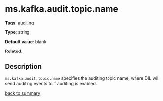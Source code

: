 # ms.kafka.audit.topic.name

**Tags**: [auditing](https://github.com/linkedin/data-integration-library/blob/master/docs/parameters/auditing-parameters.md)

**Type**: string

**Default value**: blank

**Related**:

## Description

`ms.kafka.audit.topic.name` specifies the auditing topic name, where
DIL wil send auditing events to if auditing is enabled.

[back to summary](https://github.com/linkedin/data-integration-library/blob/master/docs/parameters/summary.md#mskafkaaudittopicname)